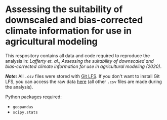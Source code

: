 # Assessing the suitability of downscaled and bias-corrected climate information for use in agricultural modeling

This respository contains all data and code required to reproduce the analysis in: *Lafferty et. al., Assessing the suitability of downscaled and bias-corrected climate information for use in agricultural modeling (2020)*.

***Note:*** All `.csv` files were stored with [Git LFS](https://git-lfs.github.com). If you don't want to install Git LFS, you can access the raw data [here](https://uillinoisedu-my.sharepoint.com/:f:/g/personal/davidcl2_illinois_edu/EgrWzY0BfhpFrUhqRmLFUXEBwHk84o_eWusCtMqyfsGJww?e=G9ofNy) (all other `.csv` files are made during the analysis).

Python packages required:
- `geopandas`
- `scipy.stats`
